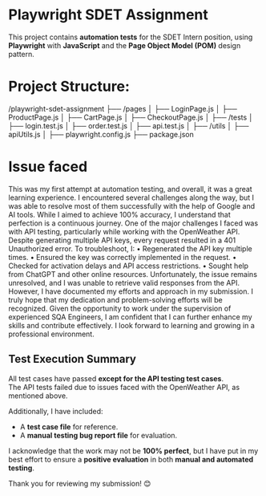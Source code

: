 # Playwright SDET Assignment
This project contains **automation tests** for the SDET Intern position, using **Playwright** with **JavaScript** and the **Page Object Model (POM)** design pattern.

# Project Structure:
/playwright-sdet-assignment
  ├── /pages
  │     ├── LoginPage.js
  │     ├── ProductPage.js
  │     ├── CartPage.js
  │     ├── CheckoutPage.js
  │
  ├── /tests
  │     ├── login.test.js
  │     ├── order.test.js
  │     ├── api.test.js
  │
  ├── /utils
  │     ├── apiUtils.js
  │
  ├── playwright.config.js
  ├── package.json

 # Issue faced
This was my first attempt at automation testing, and overall, it was a great learning experience. I encountered several challenges along the way, but I was able to resolve most of them successfully with the help of Google and AI tools. While I aimed to achieve 100% accuracy, I understand that perfection is a continuous journey.
One of the major challenges I faced was with API testing, particularly while working with the OpenWeather API. Despite generating multiple API keys, every request resulted in a 401 Unauthorized error. To troubleshoot, I:
•	Regenerated the API key multiple times.
•	Ensured the key was correctly implemented in the request.
•	Checked for activation delays and API access restrictions.
•	Sought help from ChatGPT and other online resources.
Unfortunately, the issue remains unresolved, and I was unable to retrieve valid responses from the API. However, I have documented my efforts and approach in my submission.
I truly hope that my dedication and problem-solving efforts will be recognized. Given the opportunity to work under the supervision of experienced SQA Engineers, I am confident that I can further enhance my skills and contribute effectively. I look forward to learning and growing in a professional environment. 

## Test Execution Summary  
All test cases have passed **except for the API testing test cases**.  
The API tests failed due to issues faced with the OpenWeather API, as mentioned above.  

Additionally, I have included:  
- A **test case file** for reference.  
- A **manual testing bug report file** for evaluation.  

I acknowledge that the work may not be **100% perfect**, but I have put in my best effort to ensure a **positive evaluation** in both **manual and automated testing**.  

Thank you for reviewing my submission! 😊

